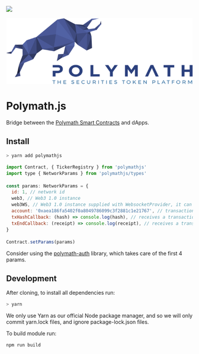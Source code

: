 <a href="https://t.me/polymathnetwork"><img src="https://img.shields.io/badge/50k+-telegram-blue.svg" target="_blank"></a>

![Polymath](Polymath.png)

# Polymath.js

Bridge between the [Polymath Smart Contracts](https://github.com/PolymathNetwork/polymath-core) and dApps.

## Install

```bash
> yarn add polymathjs
```

```javascript
import Contract, { TickerRegistry } from 'polymathjs'
import type { NetworkParams } from 'polymathjs/types'

const params: NetworkParams = {
  id: 1, // network id
  web3, // Web3 1.0 instance
  web3WS, // Web3 1.0 instance supplied with WebsocketProvider, it can be the same instance as the one above
  account: '0xaea186fa5402f0a8049786099c3f2881c1e21767', // transactions sender
  txHashCallback: (hash) => console.log(hash), // receives a transaction hash every time one was generated
  txEndCallback: (receipt) => console.log(receipt), // receives a transaction receipt every time one was mined
}

Contract.setParams(params)
```

Consider using the [polymath-auth](https://www.npmjs.com/package/polymath-auth) library, which takes care of the
first 4 params.

## Development
After cloning, to install all dependencies run:
```bash
> yarn
```
We only use Yarn as our official Node package manager, and so we will only commit yarn.lock files, and ignore package-lock.json files.

To build module run:
```
npm run build
```